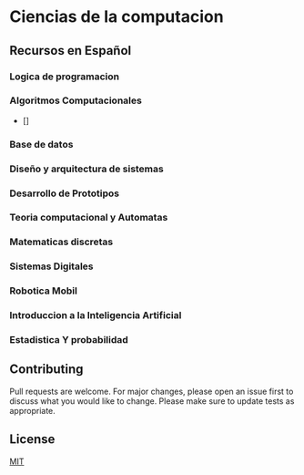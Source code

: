 # Ciencias de la computacion

## Recursos en Español

### Logica de programacion

### Algoritmos Computacionales
* []

### Base de datos

### Diseño y arquitectura de sistemas

### Desarrollo de Prototipos

### Teoria computacional y Automatas

### Matematicas discretas

### Sistemas Digitales

### Robotica Mobil

### Introduccion a la Inteligencia Artificial

### Estadistica Y probabilidad


## Contributing 

Pull requests are welcome. For major changes, please open an issue first to discuss what you would like to change.
Please make sure to update tests as appropriate.

## License
[MIT](https://choosealicense.com/licenses/mit/)
